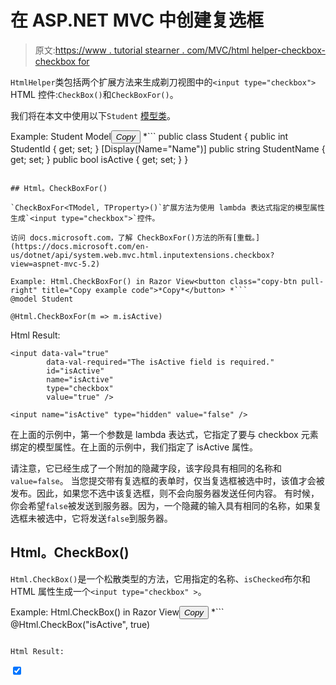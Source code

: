 # 在 ASP.NET MVC 中创建复选框

> 原文:[https://www . tutorial stearner . com/MVC/html helper-checkbox-checkbox for](https://www.tutorialsteacher.com/mvc/htmlhelper-checkbox-checkboxfor)

`HtmlHelper`类包括两个扩展方法来生成剃刀视图中的`<input type="checkbox">` HTML 控件:`CheckBox()`和`CheckBoxFor()`。

我们将在本文中使用以下`Student` [模型类](/mvc/mvc-model)。

Example: Student Model<button class="copy-btn pull-right" title="Copy example code">*Copy*</button> *```
public class Student
{
    public int StudentId { get; set; }
    [Display(Name="Name")]
    public string StudentName { get; set; }
    public bool isActive { get; set; }
} 
```

## Html。CheckBoxFor()

`CheckBoxFor<TModel, TProperty>()`扩展方法为使用 lambda 表达式指定的模型属性生成`<input type="checkbox">`控件。

访问 docs.microsoft.com，了解 CheckBoxFor()方法的所有[重载。](https://docs.microsoft.com/en-us/dotnet/api/system.web.mvc.html.inputextensions.checkbox?view=aspnet-mvc-5.2)

Example: Html.CheckBoxFor() in Razor View<button class="copy-btn pull-right" title="Copy example code">*Copy*</button> *```
@model Student

@Html.CheckBoxFor(m => m.isActive) 
```

Html Result:

```
<input data-val="true" 
        data-val-required="The isActive field is required." 
        id="isActive" 
        name="isActive" 
        type="checkbox" 
        value="true" />

<input name="isActive" type="hidden" value="false" />
```

在上面的示例中，第一个参数是 lambda 表达式，它指定了要与 checkbox 元素绑定的模型属性。在上面的示例中，我们指定了 isActive 属性。

请注意，它已经生成了一个附加的隐藏字段，该字段具有相同的名称和`value=false`。 当您提交带有复选框的表单时，仅当复选框被选中时，该值才会被发布。因此，如果您不选中该复选框，则不会向服务器发送任何内容。 有时候，你会希望`false`被发送到服务器。因为，一个隐藏的输入具有相同的名称，如果复选框未被选中，它将发送`false`到服务器。

## Html。CheckBox()

`Html.CheckBox()`是一个松散类型的方法，它用指定的名称、`isChecked`布尔和 HTML 属性生成一个`<input type="checkbox" >`。

Example: Html.CheckBox() in Razor View<button class="copy-btn pull-right" title="Copy example code">*Copy*</button> *```
@Html.CheckBox("isActive", true) 
```

Html Result:

```
<input checked="checked" 
        id="isActive" 
        name="isActive" 
        type="checkbox" 
        value="true" />
```***